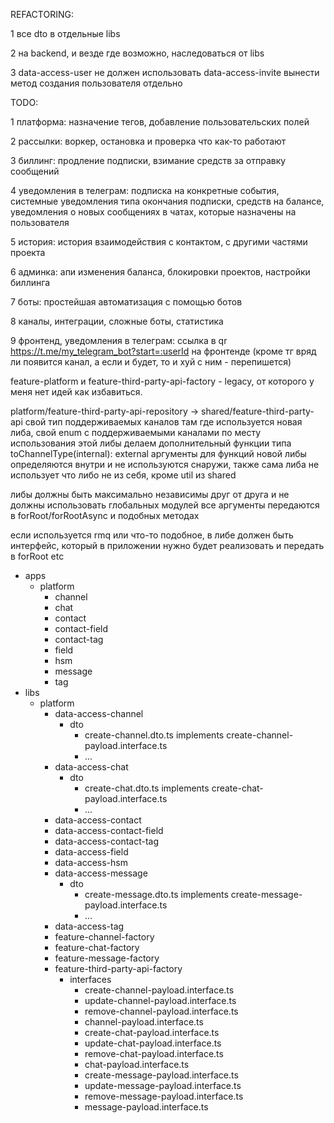REFACTORING:

1 все dto в отдельные libs

2 на backend, и везде где возможно, наследоваться от libs

3 data-access-user не должен использовать data-access-invite
вынести метод создания пользователя отдельно

TODO:

1 платформа: назначение тегов, добавление пользовательских полей

2 рассылки: воркер, остановка и проверка что как-то работают

3 биллинг: продление подписки, взимание средств за отправку сообщений

4 уведомления в телеграм: подписка на конкретные события, системные уведомления типа окончания подписки, средств на балансе, уведомления о новых сообщениях в чатах, которые назначены на пользователя

5 история: история взаимодействия с контактом, с другими частями проекта

6 админка: апи изменения баланса, блокировки проектов, настройки биллинга

7 боты: простейшая автоматизация с помощью ботов

8 каналы, интеграции, сложные боты, статистика

9 фронтенд, уведомления в телеграм: ссылка в qr https://t.me/my_telegram_bot?start=:userId на фронтенде (кроме тг вряд ли появится канал, а если и будет, то и хуй с ним - перепишется)

feature-platform и feature-third-party-api-factory - legacy, от которого у меня нет идей как избавиться.

platform/feature-third-party-api-repository -> shared/feature-third-party-api
свой тип поддерживаемых каналов
там где используется новая либа, свой enum с поддерживаемыми каналами
по месту использования этой либы делаем дополнительный функции типа toChannelType(internal): external
аргументы для функций новой либы определяются внутри и не используются снаружи, также сама либа не использует что либо не из себя, кроме util из shared

либы должны быть максимально независимы друг от друга и не должны использовать глобальных модулей
все аргументы передаются в forRoot/forRootAsync и подобных методах

если используется rmq или что-то подобное, в либе должен быть интерфейс, который в приложении нужно будет реализовать и передать в forRoot etc

- apps
  - platform
    - channel
    - chat
    - contact
    - contact-field
    - contact-tag
    - field
    - hsm
    - message
    - tag
- libs
  - platform
    - data-access-channel
      - dto
        - create-channel.dto.ts implements create-channel-payload.interface.ts
        - ...
    - data-access-chat
      - dto
        - create-chat.dto.ts implements create-chat-payload.interface.ts
        - ...
    - data-access-contact
    - data-access-contact-field
    - data-access-contact-tag
    - data-access-field
    - data-access-hsm
    - data-access-message
      - dto
        - create-message.dto.ts implements create-message-payload.interface.ts
        - ...
    - data-access-tag
    - feature-channel-factory
    - feature-chat-factory
    - feature-message-factory
    - feature-third-party-api-factory
      - interfaces
        - create-channel-payload.interface.ts
        - update-channel-payload.interface.ts
        - remove-channel-payload.interface.ts
        - channel-payload.interface.ts
        - create-chat-payload.interface.ts
        - update-chat-payload.interface.ts
        - remove-chat-payload.interface.ts
        - chat-payload.interface.ts
        - create-message-payload.interface.ts
        - update-message-payload.interface.ts
        - remove-message-payload.interface.ts
        - message-payload.interface.ts
